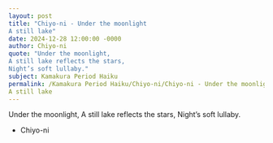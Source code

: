 ```yaml
---
layout: post
title: "Chiyo-ni - Under the moonlight
A still lake"
date: 2024-12-28 12:00:00 -0000
author: Chiyo-ni
quote: "Under the moonlight,
A still lake reflects the stars,
Night’s soft lullaby."
subject: Kamakura Period Haiku
permalink: /Kamakura Period Haiku/Chiyo-ni/Chiyo-ni - Under the moonlight
A still lake
---
```


Under the moonlight,
A still lake reflects the stars,
Night’s soft lullaby.

- Chiyo-ni
